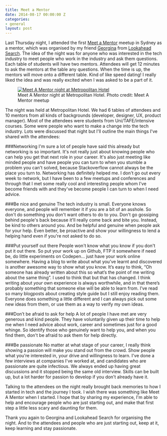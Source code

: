 ```yaml
---
title: Meet a Mentor
date: 2014-08-17 00:00:00 Z
categories:
- general
layout: post
---
```


Last Thursday night, I attended the first [Meet a Mentor](http://www.meetup.com/Meet-a-mentor-for-students-of-technology/) meetup in Sydney as a mentor, which was organised by my friend [Georgina](https://twitter.com/GRobilliard) from [Lookahead Search](http://www.lookahead.com.au/). The idea of the night was for anyone who was interested in the tech industry to meet people who work in the industry and ask them questions. Each table of students will have two mentors. Attendees will get 12 minutes to ask the mentors at the table any questions. When the time is up, the mentors will move onto a different table. Kind of like speed dating! I really liked the idea and was really excited when I was asked to be a part of it.

<figure class="txt-center">
  <a href="http://www.meetup.com/Meet-a-mentor-for-students-of-technology/photos/23846942/"><img src="http://photos2.meetupstatic.com/photos/event/3/0/7/2/highres_398172402.jpeg" alt="Meet A Mentor night at Metropolitan Hotel"></a>
  <figcaption class="type-muted type-s">Meet A Mentor night at Metropolitan Hotel. Photo credit: Meet A Mentor meetup</figcaption>
</figure>

The night was held at Metropolitan Hotel. We had 6 tables of attendees and 10 mentors from all kinds of backgrounds (developer, designer, UX, product manager). Most of the attendees were students from Uni/TAFE/intensive courses. Some were people who want to make a change into the tech industry. Lots were discussed that night but I'll outline the main things I've shared with the attendees:

###Networking
I'm sure a lot of people have said this already but networking is so important. It's not really just about knowing people who can help you get that next role in your career. It's also just meeting like minded people and have people you can turn to when you stumble a problem you can't solved, because Stackoverflow cannot always be the place you turn to. Networking has definitely helped me. I don't go out every week to network, but I have been to a few meetups and conferences and through that I met some really cool and interesting people whom I've become friends with and they've become people I can turn to when I need advice.

###Be nice and genuine
The tech industry is small. Everyone knows everyone, and people will remember it if you are a bit of an asshole. So don't do something you don't want others to do to you. Don't go gossiping behind people's back because it'll really come back and bite you. Instead, be kind to others around you. And be helpful and genuine when people ask for your help. Even better, be proactive and show your willingness to lend a helping hand even if you're not asked to do so.

###Put yourself out there
People won't know what you know if you don't put it out there. So put your work up on Github, FTP it somewhere if need be, do little experiments on Codepen... just have your work online somewhere. Having a blog to write about what you’ve learnt and discovered is another awesome way to show what you know. It’s easy to think, “Oh someone has already written about this so what’s the point of me writing about the same thing”. I used to think that but that has changed. I think writing about *your* own experience is always worthwhile, and in that there’s probably something that someone else will be able to learn from. I’ve read so many blogposts about creating style guide but I still enjoy reading them. Everyone does something a little different and I can always pick out some new ideas from them, or use them as a way to verify my own ideas.

###Don’t be afraid to ask for help
A lot of people I have met are very generous and kind people. They have voluntarily given up their time to help me when I need advice about work, career and sometimes just for a good whinge. So identify those who genuinely want to help you, and when you find them, don't be afraid to ask them for help directly.

###Be passionate
No matter at what stage of your career, I really think showing a passion will make you stand out from the crowd. Show people what you're interested in, your drive and willingness to learn. I've done a few interviews at companies I've worked at, and candidates who are passionate are quite infectious. We always ended up having great discussions and it stopped being the same old interview. Skills can be built up, but a lot harder for passion to develop if you don't already have it.

Talking to the attendees on the night really brought back memories to how I started in tech and the journey I took. I wish there was something like Meet A Mentor when I started. I hope that by sharing my experience, I'm able to help and encourage people who are just starting out, and make that first step a little less scary and daunting for them.

Thank you again to Georgina and Lookahead Search for organising the night. And to the attendees and people who are just starting out, keep at it, keep learning and stay passionate.
